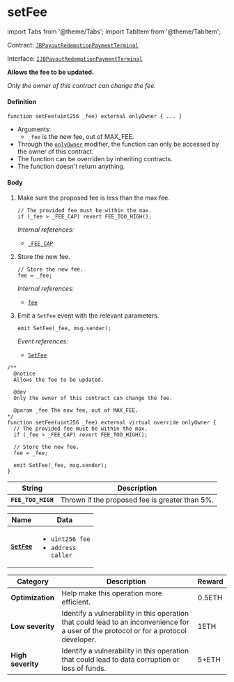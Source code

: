# setFee

import Tabs from '@theme/Tabs';
import TabItem from '@theme/TabItem';

Contract: [`JBPayoutRedemptionPaymentTerminal`](/dev/api/v3/contracts/or-payment-terminals/or-abstract/jbpayoutredemptionpaymentterminal/README.md)​‌

Interface: [`IJBPayoutRedemptionPaymentTerminal`](/dev/api/v3/interfaces/ijbpayoutredemptionpaymentterminal.md)

<Tabs>
<TabItem value="Step by step" label="Step by step">

**Allows the fee to be updated.**

_Only the owner of this contract can change the fee._

#### Definition

```
function setFee(uint256 _fee) external onlyOwner { ... }
```

* Arguments:
  * `_fee` is the new fee, out of MAX_FEE.
* Through the [`onlyOwner`](https://docs.openzeppelin.com/contracts/4.x/api/ownership#Ownable-onlyOwner--) modifier, the function can only be accessed by the owner of this contract.
* The function can be overriden by inheriting contracts.
* The function doesn't return anything.

#### Body

1.  Make sure the proposed fee is less than the max fee.

    ```
    // The provided fee must be within the max.
    if (_fee > _FEE_CAP) revert FEE_TOO_HIGH();
    ```

    _Internal references:_

    * [`_FEE_CAP`](/dev/api/v3/contracts/or-payment-terminals/or-abstract/jbpayoutredemptionpaymentterminal/properties/-_fee_cap.md)
2.  Store the new fee.

    ```
    // Store the new fee.
    fee = _fee;
    ```

    _Internal references:_

    * [`fee`](/dev/api/v3/contracts/or-payment-terminals/or-abstract/jbpayoutredemptionpaymentterminal/properties/fee.md)
    
3.  Emit a `SetFee` event with the relevant parameters.

    ```
    emit SetFee(_fee, msg.sender);
    ```

    _Event references:_

    * [`SetFee`](/dev/api/v3/contracts/or-payment-terminals/or-abstract/jbpayoutredemptionpaymentterminal/events/setfee.md)

</TabItem>

<TabItem value="Code" label="Code">

```
/**
  @notice
  Allows the fee to be updated.

  @dev
  Only the owner of this contract can change the fee.

  @param _fee The new fee, out of MAX_FEE.
*/
function setFee(uint256 _fee) external virtual override onlyOwner {
  // The provided fee must be within the max.
  if (_fee > _FEE_CAP) revert FEE_TOO_HIGH();

  // Store the new fee.
  fee = _fee;

  emit SetFee(_fee, msg.sender);
}
```

</TabItem>

<TabItem value="Errors" label="Errors">

| String             | Description                                    |
| ------------------ | ---------------------------------------------- |
| **`FEE_TOO_HIGH`** | Thrown if the proposed fee is greater than 5%. |

</TabItem>

<TabItem value="Events" label="Events">

| Name                                | Data                                                                           |
| ----------------------------------- | ------------------------------------------------------------------------------ |
| [**`SetFee`**](/dev/api/v3/contracts/or-payment-terminals/or-abstract/jbpayoutredemptionpaymentterminal/events/setfee.md)                                                 | <ul><li><code>uint256 fee</code></li><li><code>address caller</code></li></ul>                                                                                                                                                                                                                                            |

</TabItem>

<TabItem value="Bug bounty" label="Bug bounty">

| Category          | Description                                                                                                                            | Reward |
| ----------------- | -------------------------------------------------------------------------------------------------------------------------------------- | ------ |
| **Optimization**  | Help make this operation more efficient.                                                                                               | 0.5ETH |
| **Low severity**  | Identify a vulnerability in this operation that could lead to an inconvenience for a user of the protocol or for a protocol developer. | 1ETH   |
| **High severity** | Identify a vulnerability in this operation that could lead to data corruption or loss of funds.                                        | 5+ETH  |

</TabItem>
</Tabs>
